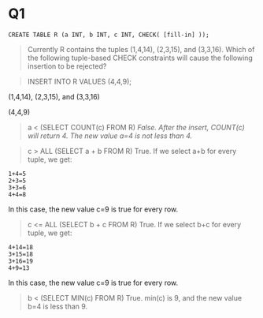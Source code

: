Q1
=

```
CREATE TABLE R (a INT, b INT, c INT, CHECK( [fill-in] ));
```

> Currently R contains the tuples (1,4,14), (2,3,15), and (3,3,16). Which of the following tuple-based CHECK constraints will cause the following insertion to be rejected? 

> INSERT INTO R VALUES (4,4,9);

(1,4,14), (2,3,15), and (3,3,16)

(4,4,9)


> a < (SELECT COUNT(c) FROM R)
_False. After the insert, COUNT(c) will return 4. The new value a=4 is not less than 4._


> c > ALL (SELECT a + b FROM R)
True. If we select a+b for every tuple, we get:
```
1+4=5
2+3=5
3+3=6
4+4=8
```
In this case, the new value c=9 is true for every row.


> c <= ALL (SELECT b + c FROM R)
True. If we select b+c for every tuple, we get:
```
4+14=18
3+15=18
3+16=19
4+9=13
```
In this case, the new value c=9 is true for every row.

> b < (SELECT MIN(c) FROM R) 
True. min(c) is 9, and the new value b=4 is less than 9.
